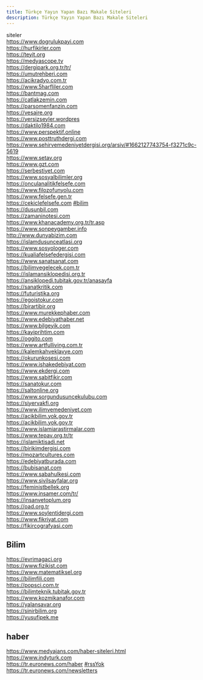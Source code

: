 ```yaml
---
title: Türkçe Yayın Yapan Bazı Makale Siteleri
description: Türkçe Yayın Yapan Bazı Makale Siteleri
---
```

<p>siteler<br><a href="https://www.dogrulukpayi.com" rel="noopener noreferrer nofollow" data-link-auto="">https://www.dogrulukpayi.com</a><br><a href="https://hurfikirler.com" rel="noopener noreferrer nofollow" data-link-auto="">https://hurfikirler.com</a><br><a href="https://teyit.org" rel="noopener noreferrer nofollow" data-link-auto="">https://teyit.org</a><br><a href="https://medyascope.tv/" rel="noopener noreferrer nofollow">https://medyascope.tv</a><br><a href="https://dergipark.org.tr/tr/" rel="noopener noreferrer nofollow">https://dergipark.org.tr/tr/</a><br><a href="https://umutrehberi.com" rel="noopener noreferrer nofollow" data-link-auto="">https://umutrehberi.com</a><br><a href="https://acikradyo.com.tr/" rel="noopener noreferrer nofollow">https://acikradyo.com.tr</a><br><a href="https://www.5harfliler.com" rel="noopener noreferrer nofollow" data-link-auto="">https://www.5harfliler.com</a><br><a href="https://bantmag.com" rel="noopener noreferrer nofollow" data-link-auto="">https://bantmag.com</a><br><a href="https://catlakzemin.com" rel="noopener noreferrer nofollow" data-link-auto="">https://catlakzemin.com</a><br><a href="https://parsomenfanzin.com" rel="noopener noreferrer nofollow" data-link-auto="">https://parsomenfanzin.com</a><br><a href="https://vesaire.org" rel="noopener noreferrer nofollow" data-link-auto="">https://vesaire.org</a><br><a href="https://yersizseyler.wordpres/" rel="noopener noreferrer nofollow">https://yersizseyler.wordpres</a><br><a href="https://daktilo1984.com" rel="noopener noreferrer nofollow" data-link-auto="">https://daktilo1984.com</a><br><a href="https://www.perspektif.online" rel="noopener noreferrer nofollow" data-link-auto="">https://www.perspektif.online</a><br><a href="https://www.posttruthdergi.com" rel="noopener noreferrer nofollow" data-link-auto="">https://www.posttruthdergi.com</a><br><a href="https://www.sehirvemedeniyetdergisi.org/arsiv/#1662127743754-f3271c9c-5619" rel="noopener noreferrer nofollow" data-link-auto="">https://www.sehirvemedeniyetdergisi.org/arsiv/#1662127743754-f3271c9c-5619</a><br><a href="https://www.setav.org" rel="noopener noreferrer nofollow" data-link-auto="">https://www.setav.org</a><br><a href="https://www.gzt.com" rel="noopener noreferrer nofollow" data-link-auto="">https://www.gzt.com</a><br><a href="https://serbestiyet.com" rel="noopener noreferrer nofollow" data-link-auto="">https://serbestiyet.com</a><br><a href="https://www.sosyalbilimler.org" rel="noopener noreferrer nofollow" data-link-auto="">https://www.sosyalbilimler.org</a><br><a href="https://onculanalitikfelsefe.com" rel="noopener noreferrer nofollow" data-link-auto="">https://onculanalitikfelsefe.com</a><br><a href="https://www.filozofunyolu.com" rel="noopener noreferrer nofollow" data-link-auto="">https://www.filozofunyolu.com</a><br><a href="https://www.felsefe.gen.tr/" rel="noopener noreferrer nofollow">https://www.felsefe.gen.tr</a><br><a href="https://cekiclefelsefe.com" rel="noopener noreferrer nofollow" data-link-auto="">https://cekiclefelsefe.com</a>&nbsp;<a href="app://obsidian.md/index.html#bilim" rel="noopener noreferrer nofollow">#bilim</a><br><a href="https://dusunbil.com" rel="noopener noreferrer nofollow" data-link-auto="">https://dusunbil.com</a><br><a href="https://zamaninotesi.com" rel="noopener noreferrer nofollow" data-link-auto="">https://zamaninotesi.com</a><br><a href="https://www.khanacademy.org.tr/tr.asp" rel="noopener noreferrer nofollow">https://www.khanacademy.org.tr/tr.asp</a><br><a href="https://www.sonpeygamber.info" rel="noopener noreferrer nofollow" data-link-auto="">https://www.sonpeygamber.info</a><br><a href="http://www.dunyabizim.com" rel="noopener noreferrer nofollow" data-link-auto="">http://www.dunyabizim.com</a><br><a href="https://islamdusunceatlasi.org" rel="noopener noreferrer nofollow" data-link-auto="">https://islamdusunceatlasi.org</a><br><a href="https://www.sosyologer.com" rel="noopener noreferrer nofollow" data-link-auto="">https://www.sosyologer.com</a><br><a href="https://kualiafelsefedergisi.com" rel="noopener noreferrer nofollow" data-link-auto="">https://kualiafelsefedergisi.com</a><br><a href="https://www.sanatsanat.com" rel="noopener noreferrer nofollow" data-link-auto="">https://www.sanatsanat.com</a><br><a href="https://bilimvegelecek.com.tr/" rel="noopener noreferrer nofollow">https://bilimvegelecek.com.tr</a><br><a href="https://islamansiklopedisi.org.tr/" rel="noopener noreferrer nofollow">https://islamansiklopedisi.org.tr</a><br><a href="https://ansiklopedi.tubitak.gov.tr/anasayfa" rel="noopener noreferrer nofollow">https://ansiklopedi.tubitak.gov.tr/anasayfa</a><br><a href="https://sanatkritik.com" rel="noopener noreferrer nofollow" data-link-auto="">https://sanatkritik.com</a><br><a href="https://futuristika.org" rel="noopener noreferrer nofollow" data-link-auto="">https://futuristika.org</a><br><a href="https://egoistokur.com" rel="noopener noreferrer nofollow" data-link-auto="">https://egoistokur.com</a><br><a href="https://birartibir.org" rel="noopener noreferrer nofollow" data-link-auto="">https://birartibir.org</a><br><a href="https://www.murekkephaber.com" rel="noopener noreferrer nofollow" data-link-auto="">https://www.murekkephaber.com</a><br><a href="https://www.edebiyathaber.net" rel="noopener noreferrer nofollow" data-link-auto="">https://www.edebiyathaber.net</a><br><a href="https://www.bilgeyik.com" rel="noopener noreferrer nofollow" data-link-auto="">https://www.bilgeyik.com</a><br><a href="https://kayiprihtim.com" rel="noopener noreferrer nofollow" data-link-auto="">https://kayiprihtim.com</a><br><a href="https://oggito.com" rel="noopener noreferrer nofollow" data-link-auto="">https://oggito.com</a><br><a href="https://www.artfulliving.com.tr/" rel="noopener noreferrer nofollow">https://www.artfulliving.com.tr</a><br><a href="https://kalemkahveklavye.com" rel="noopener noreferrer nofollow" data-link-auto="">https://kalemkahveklavye.com</a><br><a href="https://okurunkosesi.com" rel="noopener noreferrer nofollow" data-link-auto="">https://okurunkosesi.com</a><br><a href="https://www.ishakedebiyat.com" rel="noopener noreferrer nofollow" data-link-auto="">https://www.ishakedebiyat.com</a><br><a href="https://www.ekdergi.com" rel="noopener noreferrer nofollow" data-link-auto="">https://www.ekdergi.com</a><br><a href="https://www.sabitfikir.com" rel="noopener noreferrer nofollow" data-link-auto="">https://www.sabitfikir.com</a><br><a href="https://sanatokur.com" rel="noopener noreferrer nofollow" data-link-auto="">https://sanatokur.com</a><br><a href="https://saltonline.org" rel="noopener noreferrer nofollow" data-link-auto="">https://saltonline.org</a><br><a href="https://www.sorgundusuncekulubu.com" rel="noopener noreferrer nofollow" data-link-auto="">https://www.sorgundusuncekulubu.com</a><br><a href="https://siyervakfi.org" rel="noopener noreferrer nofollow" data-link-auto="">https://siyervakfi.org</a><br><a href="https://www.ilimvemedeniyet.com" rel="noopener noreferrer nofollow" data-link-auto="">https://www.ilimvemedeniyet.com</a><br><a href="https://acikbilim.yok.gov.tr/" rel="noopener noreferrer nofollow">https://acikbilim.yok.gov.tr</a><br><a href="https://acikbilim.yok.gov.tr/" rel="noopener noreferrer nofollow">https://acikbilim.yok.gov.tr</a><br><a href="https://www.islamiarastirmalar.com" rel="noopener noreferrer nofollow" data-link-auto="">https://www.islamiarastirmalar.com</a><br><a href="https://www.tepav.org.tr/tr" rel="noopener noreferrer nofollow">https://www.tepav.org.tr/tr</a><br><a href="https://islamiktisadi.net" rel="noopener noreferrer nofollow" data-link-auto="">https://islamiktisadi.net</a><br><a href="https://birikimdergisi.com" rel="noopener noreferrer nofollow" data-link-auto="">https://birikimdergisi.com</a><br><a href="https://mozartcultures.com" rel="noopener noreferrer nofollow" data-link-auto="">https://mozartcultures.com</a><br><a href="https://edebiyatburada.com" rel="noopener noreferrer nofollow" data-link-auto="">https://edebiyatburada.com</a><br><a href="https://bubisanat.com" rel="noopener noreferrer nofollow" data-link-auto="">https://bubisanat.com</a><br><a href="https://www.sabahulkesi.com" rel="noopener noreferrer nofollow" data-link-auto="">https://www.sabahulkesi.com</a><br><a href="https://www.sivilsayfalar.org" rel="noopener noreferrer nofollow" data-link-auto="">https://www.sivilsayfalar.org</a><br><a href="https://feministbellek.org" rel="noopener noreferrer nofollow" data-link-auto="">https://feministbellek.org</a><br><a href="https://www.insamer.com/tr/" rel="noopener noreferrer nofollow" data-link-auto="">https://www.insamer.com/tr/</a><br><a href="https://insanvetoplum.org" rel="noopener noreferrer nofollow" data-link-auto="">https://insanvetoplum.org</a><br><a href="https://oad.org.tr/" rel="noopener noreferrer nofollow">https://oad.org.tr</a><br><a href="https://www.soylentidergi.com" rel="noopener noreferrer nofollow" data-link-auto="">https://www.soylentidergi.com</a><br><a href="https://www.fikriyat.com" rel="noopener noreferrer nofollow" data-link-auto="">https://www.fikriyat.com</a><br><a href="https://fikircografyasi.com" rel="noopener noreferrer nofollow" data-link-auto="">https://fikircografyasi.com</a></p><h2>Bilim</h2><p><a href="https://evrimagaci.org" rel="noopener noreferrer nofollow" data-link-auto="">https://evrimagaci.org</a><br><a href="https://www.fizikist.com" rel="noopener noreferrer nofollow" data-link-auto="">https://www.fizikist.com</a><br><a href="https://www.matematiksel.org" rel="noopener noreferrer nofollow" data-link-auto="">https://www.matematiksel.org</a><br><a href="https://bilimfili.com" rel="noopener noreferrer nofollow" data-link-auto="">https://bilimfili.com</a><br><a href="https://popsci.com.tr/" rel="noopener noreferrer nofollow">https://popsci.com.tr</a><br><a href="https://bilimteknik.tubitak.gov.tr/" rel="noopener noreferrer nofollow">https://bilimteknik.tubitak.gov.tr</a><br><a href="https://www.kozmikanafor.com" rel="noopener noreferrer nofollow" data-link-auto="">https://www.kozmikanafor.com</a><br><a href="https://yalansavar.org" rel="noopener noreferrer nofollow" data-link-auto="">https://yalansavar.org</a><br><a href="https://sinirbilim.org" rel="noopener noreferrer nofollow" data-link-auto="">https://sinirbilim.org</a><br><a href="https://yusufipek.me" rel="noopener noreferrer nofollow" data-link-auto="">https://yusufipek.me</a></p><h2>haber</h2><p><a href="https://www.medyajans.com/haber-siteleri.html" rel="noopener noreferrer nofollow" data-link-auto="">https://www.medyajans.com/haber-siteleri.html</a><br><a href="https://www.indyturk.com" rel="noopener noreferrer nofollow" data-link-auto="">https://www.indyturk.com</a><br><a href="https://tr.euronews.com/haber" rel="noopener noreferrer nofollow" data-link-auto="">https://tr.euronews.com/haber</a>&nbsp;<a href="app://obsidian.md/index.html#rssYok" rel="noopener noreferrer nofollow">#rssYok</a><br><a href="https://tr.euronews.com/newsletters" rel="noopener noreferrer nofollow" data-link-auto="">https://tr.euronews.com/newsletters</a></p>
